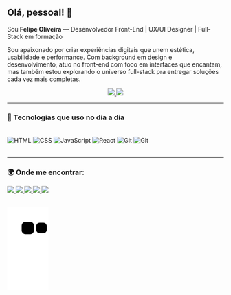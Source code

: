 ## Olá, pessoal! 👋  
Sou **Felipe Oliveira** — Desenvolvedor Front-End | UX/UI Designer | Full-Stack em formação

Sou apaixonado por criar experiências digitais que unem estética, usabilidade e performance. Com background em design e desenvolvimento, atuo no front-end com foco em interfaces que encantam, mas também estou explorando o universo full-stack pra entregar soluções cada vez mais completas.

<div align="center">
  <a href="https://github.com/felipeoliveirafm">
    <img height="130em" src="https://github-readme-stats.vercel.app/api?username=felipeoliveirafm&show_icons=true&theme=dark&include_all_commits=true&count_private=true"/>
    <img height="130em" src="https://github-readme-stats.vercel.app/api/top-langs/?username=felipeoliveirafm&layout=compact&langs_count=7&theme=dark"/>
  </a>
</div>

---

### 🚀 Tecnologias que uso no dia a dia

<div style="display: inline_block"><br>
  <img align="center" alt="HTML" height="30" width="40" src="https://cdn.jsdelivr.net/gh/devicons/devicon/icons/html5/html5-original.svg">
  <img align="center" alt="CSS" height="30" width="40" src="https://cdn.jsdelivr.net/gh/devicons/devicon/icons/css3/css3-original.svg">
  <img align="center" alt="JavaScript" height="30" width="40" src="https://cdn.jsdelivr.net/gh/devicons/devicon/icons/javascript/javascript-original.svg">
  <img align="center" alt="React" height="30" width="40" src="https://cdn.jsdelivr.net/gh/devicons/devicon/icons/react/react-original.svg">
  <img align="center" alt="Git" height="30" width="40" src="https://cdn.jsdelivr.net/gh/devicons/devicon/icons/git/git-original.svg">
  <img align="center" alt="Git" height="30" width="40" src="https://cdn.jsdelivr.net/gh/devicons/devicon@latest/icons/bootstrap/bootstrap-original-wordmark.svg">
  <!-- Adicione outras tecnologias aqui, se quiser -->
</div>

<br>

---

### 🌍 Onde me encontrar:

<div>
  <a href="https://felipeoliveirafm.github.io/curriculo/" target="_blank">
    <img src="https://img.shields.io/badge/Meu%20Site-9146FF?style=for-the-badge&logo=vercel&logoColor=white">
  </a>
  <a href="https://www.linkedin.com/in/felipeoliveirafm/" target="_blank">
    <img src="https://img.shields.io/badge/-LinkedIn-%230077B5?style=for-the-badge&logo=linkedin&logoColor=white">
  </a>
  <a href="https://www.behance.net/felipeoliveirafm" target="_blank">
    <img src="https://img.shields.io/badge/-Behance-0E0B88?style=for-the-badge&logo=behance&logoColor=white">
  </a>
  <a href="mailto:felipeoliveira.fm@gmail.com" target="_blank">
    <img src="https://img.shields.io/badge/-Gmail-%23333?style=for-the-badge&logo=gmail&logoColor=white">
  </a>
  <a href="https://www.instagram.com/felipeoliveira.fm/" target="_blank">
    <img src="https://img.shields.io/badge/-Instagram-%23E4405F?style=for-the-badge&logo=instagram&logoColor=white">
  </a>
</div>

<br>

![Snake animation](https://github.com/felipeoliveirafm/felipeoliveirafm/blob/output/github-contribution-grid-snake.svg)
